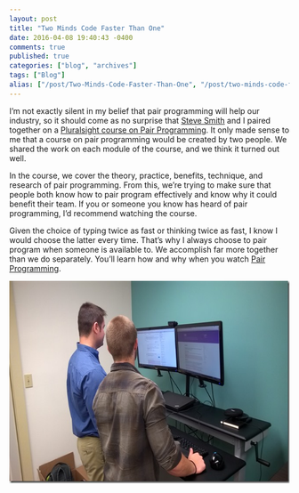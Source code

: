 ```yaml
---
layout: post
title: "Two Minds Code Faster Than One"
date: 2016-04-08 19:40:43 -0400
comments: true
published: true
categories: ["blog", "archives"]
tags: ["Blog"]
alias: ["/post/Two-Minds-Code-Faster-Than-One", "/post/two-minds-code-faster-than-one"]
---
```

<!-- more -->



<p> I’m not exactly silent in my belief that pair programming will help our industry, so it should come as no surprise that <a href="http://ardalis.com/" target="_blank">Steve Smith</a> and I paired together on a <a href="https://app.pluralsight.com/library/courses/pair-programming" target="_blank">Pluralsight course on Pair Programming</a>. It only made sense to me that a course on pair programming would be created by two people. We shared the work on each module of the course, and we think it turned out well.</p> <p>In the course, we cover the theory, practice, benefits, technique, and research of pair programming. From this, we’re trying to make sure that people both know how to pair program effectively and know why it could benefit their team. If you or someone you know has heard of pair programming, I’d recommend watching the course.</p> <p>Given the choice of typing twice as fast or thinking twice as fast, I know I would choose the latter every time. That’s why I always choose to pair program when someone is available to. We accomplish far more together than we do separately. You’ll learn how and why when you watch <a href="https://app.pluralsight.com/library/courses/pair-programming" target="_blank">Pair Programming</a>.</p> <p><img title="StandingPairing" style="border-top: 0px; border-right: 0px; border-bottom: 0px; border-left: 0px; display: inline" border="0" alt="StandingPairing" src="/images/files/StandingPairing.jpg" width="644" height="364"></p>
